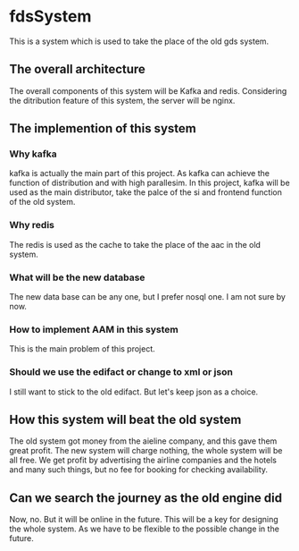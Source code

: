 # fdsSystem
This is a system which is used to take the place of the old gds system.
<h2>The overall architecture</h2>
The overall components of this system will be Kafka and redis. Considering the ditribution feature of this system, the server will be nginx.
<h2>The implemention of this system</h2>
<h3>Why kafka</h3>
kafka is actually the main part of this project. As kafka can achieve the function of distribution and with high parallesim. In this project, kafka will be used as the main distributor, take the palce of the si and frontend function of the old system.
<h3> Why redis</h3>
The redis is used as the cache to take the place of the aac in the old system.
<h3> What will be the new database</h3>
The new data base can be any one, but I prefer nosql one. I am not sure by now.
<h3>How to implement AAM in this system</h3>
This is the main problem of this project. 
<h3> Should we use the edifact or change to xml or json</h3>
I still want to stick to the old edifact. But let's keep json as a choice.
<h2>How this system will beat the old system</h2>
The old system got money from the aieline company, and this gave them great profit.
The new system will charge nothing, the whole system will be all free.
We get profit by advertising the airline companies and the hotels and many such things, but no fee for booking for checking availability.
<h2> Can we search the journey as the old engine did</h2>
Now, no. But it will be online in the future. This will be a key for designing the whole system. As we have to be flexible to the possible change in the future.
